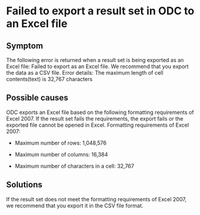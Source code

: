 Failed to export a result set in ODC to an Excel file
=========================================

**Symptom**
-----------------

The following error is returned when a result set is being exported as an Excel file: Failed to export as an Excel file. We recommend that you export the data as a CSV file. Error details: The maximum length of cell contents(text) is 32,767 characters

**Possible causes**
-----------------

ODC exports an Excel file based on the following formatting requirements of Excel 2007. If the result set fails the requirements, the export fails or the exported file cannot be opened in Excel. Formatting requirements of Excel 2007:

* Maximum number of rows: 1,048,576

* Maximum number of columns: 16,384

* Maximum number of characters in a cell: 32,767

**Solutions**
-------------------------

If the result set does not meet the formatting requirements of Excel 2007, we recommend that you export it in the CSV file format.
